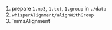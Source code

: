 1. prepare `1.mp3`, `1.txt`, `1.group` in `./data`
2. `whisperAlignment/alignWithGroup`
3. `mmsAlignment